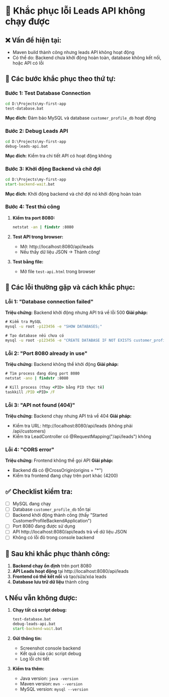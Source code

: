# 🐛 Khắc phục lỗi Leads API không chạy được

## ❌ Vấn đề hiện tại:
- Maven build thành công nhưng leads API không hoạt động
- Có thể do: Backend chưa khởi động hoàn toàn, database không kết nối, hoặc API có lỗi

## 🔧 Các bước khắc phục theo thứ tự:

### Bước 1: Test Database Connection
```cmd
cd D:\Projects\my-first-app
test-database.bat
```

**Mục đích:** Đảm bảo MySQL và database `customer_profile_db` hoạt động

### Bước 2: Debug Leads API
```cmd
cd D:\Projects\my-first-app
debug-leads-api.bat
```

**Mục đích:** Kiểm tra chi tiết API có hoạt động không

### Bước 3: Khởi động Backend và chờ đợi
```cmd
cd D:\Projects\my-first-app
start-backend-wait.bat
```

**Mục đích:** Khởi động backend và chờ đợi nó khởi động hoàn toàn

### Bước 4: Test thủ công
1. **Kiểm tra port 8080:**
   ```cmd
   netstat -an | findstr :8080
   ```

2. **Test API trong browser:**
   - Mở: http://localhost:8080/api/leads
   - Nếu thấy dữ liệu JSON → Thành công!

3. **Test bằng file:**
   - Mở file `test-api.html` trong browser

## 🐛 Các lỗi thường gặp và cách khắc phục:

### Lỗi 1: "Database connection failed"
**Triệu chứng:** Backend khởi động nhưng API trả về lỗi 500
**Giải pháp:**
```cmd
# Kiểm tra MySQL
mysql -u root -p123456 -e "SHOW DATABASES;"

# Tạo database nếu chưa có
mysql -u root -p123456 -e "CREATE DATABASE IF NOT EXISTS customer_profile_db;"
```

### Lỗi 2: "Port 8080 already in use"
**Triệu chứng:** Backend không thể khởi động
**Giải pháp:**
```cmd
# Tìm process đang dùng port 8080
netstat -ano | findstr :8080

# Kill process (thay <PID> bằng PID thực tế)
taskkill /PID <PID> /F
```

### Lỗi 3: "API not found (404)"
**Triệu chứng:** Backend chạy nhưng API trả về 404
**Giải pháp:**
- Kiểm tra URL: http://localhost:8080/api/leads (không phải /api/customers)
- Kiểm tra LeadController có @RequestMapping("/api/leads") không

### Lỗi 4: "CORS error"
**Triệu chứng:** Frontend không thể gọi API
**Giải pháp:**
- Backend đã có @CrossOrigin(origins = "*")
- Kiểm tra frontend đang chạy trên port khác (4200)

## ✅ Checklist kiểm tra:

- [ ] MySQL đang chạy
- [ ] Database `customer_profile_db` tồn tại
- [ ] Backend khởi động thành công (thấy "Started CustomerProfileBackendApplication")
- [ ] Port 8080 đang được sử dụng
- [ ] API http://localhost:8080/api/leads trả về dữ liệu JSON
- [ ] Không có lỗi đỏ trong console backend

## 🎯 Sau khi khắc phục thành công:

1. **Backend chạy ổn định** trên port 8080
2. **API Leads hoạt động** tại http://localhost:8080/api/leads
3. **Frontend có thể kết nối** và tạo/sửa/xóa leads
4. **Database lưu trữ dữ liệu** thành công

## 📞 Nếu vẫn không được:

1. **Chạy tất cả script debug:**
   ```cmd
   test-database.bat
   debug-leads-api.bat
   start-backend-wait.bat
   ```

2. **Gửi thông tin:**
   - Screenshot console backend
   - Kết quả của các script debug
   - Log lỗi chi tiết

3. **Kiểm tra thêm:**
   - Java version: `java -version`
   - Maven version: `mvn --version`
   - MySQL version: `mysql --version`
